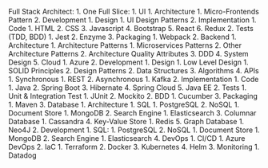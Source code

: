 Full Stack Architect:
	1. One Full Slice:
		1. UI
			1. Architecture
				1. Micro-Frontends Pattern
			2. Development
				1. Design
					1. UI Design Patterns
				2. Implementation
					1. Code
						1. HTML
						2. CSS
						3. Javascript
						4. Bootstrap
						5. React
						6. Redux
					2. Tests (TDD, BDD)
						1. Jest
						2. Enzyme
					3. Packaging
						1. Webpack
		2. Backend
			1. Architecture
				1. Architecture Patterns
					1. Microservices Patterns
					2. Other Architecture Patterns
				2. Architecture Quality Attributes
				3. DDD
				4. System Design
				5. Cloud
					1. Azure
			2. Development
				1. Design
					1. Low Level Design
						1. SOLID Principles
						2. Design Patterns
					2. Data Structures
					3. Algorithms
					4. APIs
						1. Synchronous
							1. REST
						2. Asynchronous
							1. Kafka
				2. Implementation
					1. Code
						1. Java
						2. Spring Boot
						3. Hibernate
						4. Spring Cloud
						5. Java EE
					2. Tests
						1. Unit & Integration Test
							1. JUnit
							2. Mockito
						2. BDD
							1. Cucumber
				3. Packaging
					1. Maven
		3. Database
			1. Architecture
				1. SQL
					1. PostgreSQL
				2. NoSQL
					1. Document Store
						1. MongoDB
					2. Search Engine
						1. Elasticsearch
					3. Columnar Database
						1. Cassandra
					4. Key-Value Store
						1. Redis
					5. Graph Database
						1. Neo4J
			2. Development
				1. SQL:
					1. PostgreSQL
				2. NoSQL
					1. Document Store
						1. MongoDB
					2. Search Engine
						1. Elasticsearch
		4. DevOps
			1. CI/CD
				1. Azure DevOps
			2. IaC
				1. Terraform
				2. Docker
				3. Kubernetes
				4. Helm
			3. Monitoring
				1. Datadog